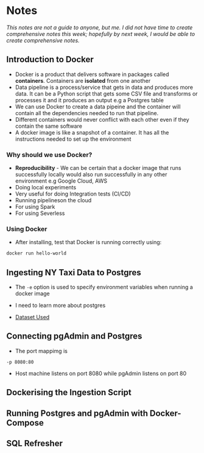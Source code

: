 # Notes

_This notes are not a guide to anyone, but me. I did not have time to create comprehensive notes this week; hopefully by next week, I would be able to create comprehensive notes._
## Introduction to Docker
- Docker is a product that delivers software in packages called **containers**. Containers are **isolated** from one another
- Data pipeline is a process/service that gets in data and produces more data. It can be a Python script that gets some CSV file and transforms or processes it and it produces an output e.g a Postgres table
- We can use Docker to create a data pipeine and the container will contain all the dependencies needed to run that pipeline.
- Different containers would never conflict with each other even if they contain the same software
- A docker image is like a snapshot of a container. It has all the instructions needed to set up the environment

### Why should we use Docker?
- **Reproducibility** - We can be certain that a docker image that runs successfully locally would also run successfully in any other environment e.g Google Cloud, AWS
- Doing local experiments
- Very useful for doing Integration tests (CI/CD)
- Running pipelineson the cloud
- For using Spark
- For using Severless

### Using Docker
- After installing, test that Docker is running correctly using:
```bash
docker run hello-world
```

## Ingesting NY Taxi Data to Postgres
- The `-e` option is used to specify environment variables when running a docker image

- I need to learn more about postgres

- [Dataset Used](https://www1.nyc.gov/site/tlc/about/tlc-trip-record-data.page)

## Connecting pgAdmin and Postgres
- The port mappimg is
```ssh
-p 8080:80
```
- Host machine listens on port 8080 while pgAdmin listens on port 80

## Dockerising the Ingestion Script

## Running Postgres and pgAdmin with Docker-Compose

## SQL Refresher